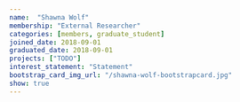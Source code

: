 ```yaml
---
name:  "Shawna Wolf"
membership: "External Researcher"
categories: [members, graduate_student]
joined_date: 2018-09-01
graduated_date: 2018-09-01
projects: ["TODO"]
interest_statement: "Statement"
bootstrap_card_img_url: "/shawna-wolf-bootstrapcard.jpg"
show: true
---
```

